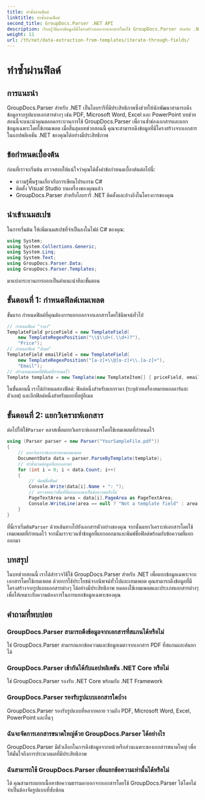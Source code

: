 ```yaml
---
title: ทำซ้ำผ่านฟิลด์
linktitle: ทำซ้ำผ่านฟิลด์
second_title: GroupDocs.Parser .NET API
description: เรียนรู้วิธีแยกข้อมูลที่มีโครงสร้างออกจากเอกสารโดยใช้ GroupDocs.Parser สำหรับ .NET ปรับปรุงแอปพลิเคชัน .NET ของคุณด้วยความสามารถในการแยกข้อมูลเอกสาร
weight: 11
url: /th/net/data-extraction-from-templates/iterate-through-fields/
---
```


# ทำซ้ำผ่านฟิลด์

## การแนะนำ
GroupDocs.Parser สำหรับ .NET เป็นไลบรารีที่มีประสิทธิภาพซึ่งช่วยให้นักพัฒนาสามารถดึงข้อมูลจากรูปแบบเอกสารต่างๆ เช่น PDF, Microsoft Word, Excel และ PowerPoint บทช่วยสอนนี้จะแนะนำคุณตลอดกระบวนการใช้ GroupDocs.Parser เพื่อวนซ้ำช่องเอกสารและแยกข้อมูลเฉพาะโดยใช้เทมเพลต เมื่อสิ้นสุดบทช่วยสอนนี้ คุณจะสามารถดึงข้อมูลที่มีโครงสร้างจากเอกสารในแอปพลิเคชัน .NET ของคุณได้อย่างมีประสิทธิภาพ
## ข้อกำหนดเบื้องต้น
ก่อนที่เราจะเริ่มต้น ตรวจสอบให้แน่ใจว่าคุณได้ตั้งค่าข้อกำหนดเบื้องต้นต่อไปนี้:
- ความรู้พื้นฐานเกี่ยวกับการเขียนโปรแกรม C#
- ติดตั้ง Visual Studio บนเครื่องของคุณแล้ว
- GroupDocs.Parser สำหรับไลบรารี .NET ติดตั้งและอ้างอิงในโครงการของคุณ

## นำเข้าเนมสเปซ
ในการเริ่มต้น ให้เพิ่มเนมสเปซที่จำเป็นลงในไฟล์ C# ของคุณ:
```csharp
using System;
using System.Collections.Generic;
using System.Linq;
using System.Text;
using GroupDocs.Parser.Data;
using GroupDocs.Parser.Templates;
```
มาแบ่งกระบวนการออกเป็นคำแนะนำทีละขั้นตอน
## ขั้นตอนที่ 1: กำหนดฟิลด์เทมเพลต
ขั้นแรก กำหนดฟิลด์ที่คุณต้องการแยกออกจากเอกสารโดยใช้นิพจน์ทั่วไป
```csharp
// กำหนดฟิลด์ "ราคา"
TemplateField priceField = new TemplateField(
    new TemplateRegexPosition("\\$\\d+(.\\d+)?"),
    "Price");
// กำหนดฟิลด์ "อีเมล"
TemplateField emailField = new TemplateField(
    new TemplateRegexPosition("[a-z]+\\@[a-z]+\\.[a-z]+"),
    "Email");
// สร้างเทมเพลตที่มีฟิลด์ที่กำหนดไว้
Template template = new Template(new TemplateItem[] { priceField, emailField });
```
ในขั้นตอนนี้ เราได้กำหนดสองฟิลด์: ฟิลด์หนึ่งสำหรับแยกราคา (ระบุด้วยเครื่องหมายดอลลาร์และตัวเลข) และอีกฟิลด์หนึ่งสำหรับแยกที่อยู่อีเมล
## ขั้นตอนที่ 2: แยกวิเคราะห์เอกสาร
 ต่อไปให้ใช้`Parser` คลาสเพื่อแยกวิเคราะห์เอกสารโดยใช้เทมเพลตที่กำหนดไว้
```csharp
using (Parser parser = new Parser("YourSampleFile.pdf"))
{
    // แยกวิเคราะห์เอกสารตามเทมเพลต
    DocumentData data = parser.ParseByTemplate(template);
    // ทำซ้ำผ่านข้อมูลที่แยกออกมา
    for (int i = 0; i < data.Count; i++)
    {
        // พิมพ์ชื่อฟิลด์
        Console.Write(data[i].Name + ": ");
        // ตรวจสอบว่าพื้นที่ที่แยกออกมาเป็นข้อความหรือไม่
        PageTextArea area = data[i].PageArea as PageTextArea;
        Console.WriteLine(area == null ? "Not a template field" : area.Text);
    }
}
```
 ที่นี่เราเริ่มต้น`Parser` ด้วยเส้นทางไปยังเอกสารตัวอย่างของคุณ จากนั้นแยกวิเคราะห์เอกสารโดยใช้เทมเพลตที่กำหนดไว้ จากนั้นเราจะวนซ้ำข้อมูลที่แยกออกมาและพิมพ์ชื่อฟิลด์พร้อมกับข้อความที่แยกออกมา
## บทสรุป
ในบทช่วยสอนนี้ เราได้สำรวจวิธีใช้ GroupDocs.Parser สำหรับ .NET เพื่อแยกข้อมูลเฉพาะจากเอกสารโดยใช้เทมเพลต ด้วยการใช้ประโยชน์จากนิพจน์ทั่วไปและเทมเพลต คุณสามารถดึงข้อมูลที่มีโครงสร้างจากรูปแบบเอกสารต่างๆ ได้อย่างมีประสิทธิภาพ ทดลองใช้เทมเพลตและประเภทเอกสารต่างๆ เพื่อให้เหมาะกับความต้องการในการแยกข้อมูลเฉพาะของคุณ

## คำถามที่พบบ่อย
### GroupDocs.Parser สามารถดึงข้อมูลจากเอกสารที่สแกนได้หรือไม่
ใช่ GroupDocs.Parser สามารถแยกข้อความและข้อมูลเมตาจากเอกสาร PDF ที่สแกนและค้นหาได้
### GroupDocs.Parser เข้ากันได้กับแอปพลิเคชัน .NET Core หรือไม่
ใช่ GroupDocs.Parser รองรับ .NET Core พร้อมกับ .NET Framework
### GroupDocs.Parser รองรับรูปแบบเอกสารใดบ้าง
GroupDocs.Parser รองรับรูปแบบที่หลากหลาย รวมถึง PDF, Microsoft Word, Excel, PowerPoint และอื่นๆ
### ฉันจะจัดการเอกสารขนาดใหญ่ด้วย GroupDocs.Parser ได้อย่างไร
GroupDocs.Parser มีตัวเลือกในการดึงข้อมูลจากหน้าหรือส่วนเฉพาะของเอกสารขนาดใหญ่ เพื่อให้มั่นใจถึงการประมวลผลที่มีประสิทธิภาพ
### ฉันสามารถใช้ GroupDocs.Parser เพื่อแยกข้อความเท่านั้นได้หรือไม่
ได้ คุณสามารถแยกเนื้อหาข้อความธรรมดาออกจากเอกสารโดยใช้ GroupDocs.Parser ได้โดยไม่จำเป็นต้องจัดรูปแบบที่ซับซ้อน